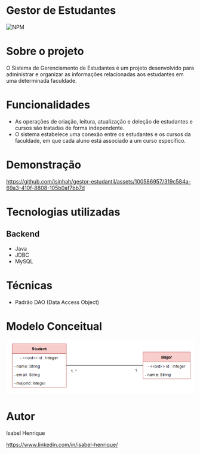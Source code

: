 # Gestor de Estudantes

![NPM](https://img.shields.io/npm/l/react)

# Sobre o projeto

O Sistema de Gerenciamento de Estudantes é um projeto desenvolvido para administrar e organizar as informações relacionadas aos estudantes em uma determinada faculdade.

# Funcionalidades

- As operações de criação, leitura, atualização e deleção de estudantes e cursos são tratadas de forma independente.
- O sistema estabelece uma conexão entre os estudantes e os cursos da faculdade, em que cada aluno está associado a um curso específico.

# Demonstração
https://github.com/isinhah/gestor-estudantil/assets/100586957/319c584a-69a3-410f-8808-105b0af7bb7d


# Tecnologias utilizadas

## Backend

- Java
- JDBC
- MySQL

# Técnicas
- Padrão DAO (Data Access Object)

# Modelo Conceitual
![diagrama](/assets/uml.png)

# Autor

Isabel Henrique

https://www.linkedin.com/in/isabel-henrique/

